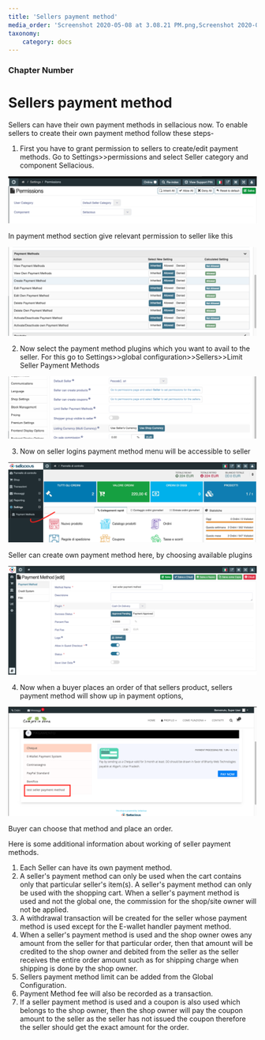 ```yaml
---
title: 'Sellers payment method'
media_order: 'Screenshot 2020-05-08 at 3.08.21 PM.png,Screenshot 2020-05-08 at 3.03.27 PM.png,Screenshot 2020-05-08 at 3.01.47 PM.png,Screenshot 2020-05-08 at 2.59.03 PM.png,Screenshot 2020-05-08 at 2.55.16 PM.png,Screenshot 2020-05-08 at 2.53.23 PM.png'
taxonomy:
    category: docs
---
```


### Chapter Number

# Sellers payment method

Sellers can have their own payment methods in sellacious now. To enable sellers to create their own payment method follow these steps-

1. First you have to grant permission to sellers to create/edit payment methods. Go to Settings>>permissions and select Seller category and component Sellacious.

![](Screenshot%202020-05-08%20at%202.53.23%20PM.png)

In payment method section give relevant permission to seller like this


![](Screenshot%202020-05-08%20at%202.55.16%20PM.png)

2. Now select the payment method plugins which you want to avail to the seller. For this go to Settings>>global configuration>>Sellers>>Limit Seller Payment Methods

![](Screenshot%202020-05-08%20at%202.59.03%20PM.png)

3. Now on seller logins payment method menu will be accessible to seller

![](Screenshot%202020-05-08%20at%203.01.47%20PM.png)

Seller can create own payment method here, by choosing available plugins 

 ![](Screenshot%202020-05-08%20at%203.03.27%20PM.png)

4. Now when a buyer places an order of that sellers product, sellers payment method will show up in payment options,

![](Screenshot%202020-05-08%20at%203.08.21%20PM.png)

Buyer can choose that method and place an order.




Here is some additional information about working of seller payment methods.

1. Each Seller can have its own payment method.
2. A seller's payment method can only be used when the cart contains only that particular seller's item(s). A seller's payment method can only be used with the shopping cart.
When a seller's payment method is used and not the global one, the commission for the shop/site owner will not be applied.
3. A withdrawal transaction will be created for the seller whose payment method is used except for the E-wallet handler payment method.
4. When a seller's payment method is used and the shop owner owes any amount from the seller for that particular order, then that amount will be credited to the shop owner and debited from the seller as the seller receives the entire order amount such as for shipping charge when shipping is done by the shop owner.
5. Sellers payment method limit can be added from the Global Configuration.
6. Payment Method fee will also be recorded as a transaction.
7. If a seller payment method is used and a coupon is also used which belongs to the shop owner, then the shop owner will pay the coupon amount to the seller as the seller has not issued the coupon therefore the seller should get the exact amount for the order.